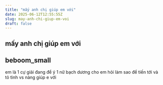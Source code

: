 ```yaml
---
title: "mấy anh chị giúp em với"
date: 2025-06-12T12:55:55Z
slug: may-anh-chi-giup-em-voi
draft: false
---
```


## mấy anh chị giúp em với

## beboom_small

em là 1 cự giải đang để ý 1 nữ bạch dương
cho em hỏi làm sao để tiến tới và tỏ tình vs nàng 
giúp e với